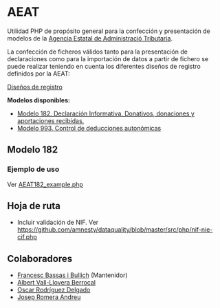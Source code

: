 # AEAT

Utilidad PHP de propósito general para la confección y presentación de modelos de la [Agencia Estatal de Administració Tributaria](https://www.agenciatributaria.es).

La confección de ficheros válidos tanto para la presentación de declaraciones como para la importación de datos a partir de fichero se puede realizar teniendo en cuenta los diferentes diseños de registro definidos por la AEAT:

[Diseños de registro](https://www.agenciatributaria.es/AEAT.internet/Inicio/Ayuda/Disenos_de_registro/Disenos_de_registro.shtml)

**Modelos disponibles:**

- [Modelo 182. Declaración Informativa. Donativos, donaciones y aportaciones recibidas.](https://www.agenciatributaria.gob.es/AEAT.sede/procedimientoini/GI02.shtml)
- [Modelo 993. Control de deducciones autonómicas](https://sede.agenciatributaria.gob.es/Sede/procedimientoini/GC22.shtml)

## Modelo 182

### Ejemplo de uso

Ver [AEAT182_example.php](/examples/AEAT182_example.php)

## Hoja de ruta

- Incluir validación de NIF. Ver https://github.com/amnesty/dataquality/blob/master/src/php/nif-nie-cif.php

## Colaboradores

- [Francesc Bassas i Bullich](https://github.com/francescbassas) (Mantenidor)
- [Albert Vall-Llovera Berrocal](https://github.com/avall-llovera)
- [Oscar Rodríguez Delgado](https://github.com/litelo22)
- [Josep Romera Andreu](https://github.com/jromeraa)
